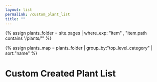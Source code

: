```yaml
---
layout: list                                                            
permalink: /custom_plant_list
title: ""
---
```

{% assign plants_folder = site.pages | where_exp: "item" , "item.path contains '/plants/'" %}

{% assign plants_map = plants_folder | group_by:"top_level_category" | sort:"name" %}

<h1>Custom Created Plant List</h1>

<div id="custom_plant_list">
</div>

<script type="text/javascript" language="javascript" src="https://code.jquery.com/jquery-3.5.1.js"></script>
<script type="text/javascript" class="init">

    // takes a string and returns a base 36 integer  
    var base64_url_decode = function(input) {
        //var processedString = input.replace('.','+').replace('_','/').replace('-','='); 
        return parseInt(input, 36);
    };

    // Takes a string and returns a list of plant ids
    var bitwise_decode_to_plant_ids = function(input) {
       list = []
       for (let i = 0; i < 32; i++) {
          if ( (input >> i) & 1 ) {
             list.push(i);
          }
       }
       return list
    };

    const params = new URLSearchParams(window.location.search); //parse params
    console.log("window.location.search", window.location.search);
    console.log("params", params);
    const encoded_plants = params.get("encoded_plants"); //get q param
    console.log("encoded_plants:", encoded_plants);


    var base64 = base64_url_decode(encoded_plants);
    console.log("base64", base64);

    var plant_ids = bitwise_decode_to_plant_ids(base64);
    console.log("decoded plant ids *fingers crossed*", plant_ids);
   
    // gather plant_data in json
   var plant_data = [];
   {% for plant in plants_folder %}

        // gather plant height info
        var plant_min_height = 0;
        var plant_max_height = 0;
        {% for attr in plant.plant_size %}
            // Plants with only one height will have same min and max height
            plant_min_height = '{{attr.height | first }}';
            plant_max_height = '{{attr.height | last }}';
        {% endfor %}
        
        // add plant data object
        plant_data.push({ "common_name" : "{{plant.common_name}}",
                          "scientific_name" : "{{plant.scientific_name}}",
                          "id" : "{{plant.id}}",
                          "icon" : "{{plant.icon | prepend:site.baseurl}}",
                          "categories" : "{{plant.categories | join: ','}}",
                          "sun_requirements" : "{{plant.sun_requirements | join: ','}}",
                          "height" : [plant_min_height, plant_max_height]
                           
                         });
        console.log("plant_data", plant_data);
    {% endfor %}

    for (var i = 0; i < plant_data.length; i++) {
        var current_id = parseInt(plant_data[i].id, 10);
        
        var index = plant_ids.indexOf(current_id);    
        if (index != -1) {
            console.log('PLANT DATA NAME:', plant_data[i].common_name);
            console.log('PLANT DATA SUN REQUIREMENTS:', plant_data[i].sun_requirements);
            var plant_info = "<div class='card'>" +
                                "<img src='" + plant_data[i].icon + "' />" +   
                                "<article>" + 
                                    "<h3>" + plant_data[i].common_name + "</h3>" + 
                                    "<div class='subtext'>" + plant_data[i].scientific_name + "</div>" +
                                    "<div>Light:" + plant_data[i].sun_requirements +  "</div>" + 
                                "</article>" + 
                             "<div>";
            $("#custom_plant_list").append(plant_info);
        } 
    } 
    
</script>


